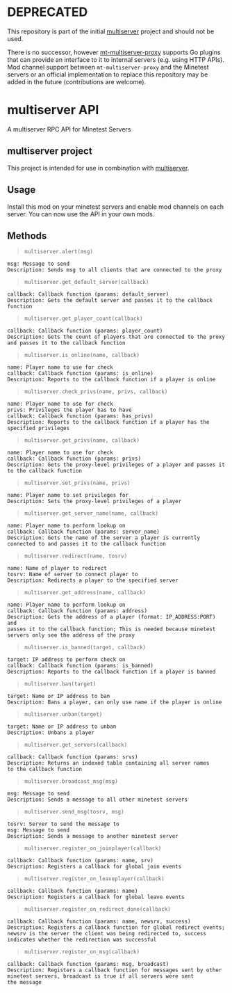 # DEPRECATED
This repository is part of the initial [multiserver](https://github.com/HimbeerserverDE/multiserver) project and should not be used.

There is no successor, however [mt-multiserver-proxy](https://github.com/HimbeerserverDE/mt-multiserver-proxy) supports Go plugins
that can provide an interface to it to internal servers (e.g. using HTTP APIs).
Mod channel support between `mt-multiserver-proxy` and the Minetest servers
or an official implementation to replace this repository may be added in the future (contributions are welcome).

# multiserver API
A multiserver RPC API for Minetest Servers
## multiserver project
This project is intended for use in combination with [multiserver](https://github.com/HimbeerserverDE/multiserver).
## Usage
Install this mod on your minetest servers and enable mod channels on
each server. You can now use the API in your own mods.
## Methods
> `multiserver.alert(msg)`
```
msg: Message to send
Description: Sends msg to all clients that are connected to the proxy
```
> `multiserver.get_default_server(callback)`
```
callback: Callback function (params: default_server)
Description: Gets the default server and passes it to the callback
function
```
> `multiserver.get_player_count(callback)`
```
callback: Callback function (params: player_count)
Description: Gets the count of players that are connected to the proxy
and passes it to the callback function
```
> `multiserver.is_online(name, callback)`
```
name: Player name to use for check
callback: Callback function (params: is_online)
Description: Reports to the callback function if a player is online
```
> `multiserver.check_privs(name, privs, callback)`
```
name: Player name to use for check
privs: Privileges the player has to have
callback: Callback function (params: has_privs)
Description: Reports to the callback function if a player has the
specified privileges
```
> `multiserver.get_privs(name, callback)`
```
name: Player name to use for check
callback: Callback function (params: privs)
Description: Gets the proxy-level privileges of a player and passes it
to the callback function
```
> `multiserver.set_privs(name, privs)`
```
name: Player name to set privileges for
Description: Sets the proxy-level privileges of a player
```
> `multiserver.get_server_name(name, callback)`
```
name: Player name to perform lookup on
callback: Callback function (params: server_name)
Description: Gets the name of the server a player is currently
connected to and passes it to the callback function
```
> `multiserver.redirect(name, tosrv)`
```
name: Name of player to redirect
tosrv: Name of server to connect player to
Description: Redirects a player to the specified server
```
> `multiserver.get_address(name, callback)`
```
name: Player name to perform lookup on
callback: Callback function (params: address)
Description: Gets the address of a player (format: IP_ADDRESS:PORT) and
passes it to the callback function; This is needed because minetest
servers only see the address of the proxy
```
> `multiserver.is_banned(target, callback)`
```
target: IP address to perform check on
callback: Callback function (params: is_banned)
Description: Reports to the callback function if a player is banned
```
> `multiserver.ban(target)`
```
target: Name or IP address to ban
Description: Bans a player, can only use name if the player is online
```
> `multiserver.unban(target)`
```
target: Name or IP address to unban
Description: Unbans a player
```
> `multiserver.get_servers(callback)`
```
callback: Callback function (params: srvs)
Description: Returns an indexed table containing all server names
to the callback function
```
> `multiserver.broadcast_msg(msg)`
```
msg: Message to send
Description: Sends a message to all other minetest servers
```
> `multiserver.send_msg(tosrv, msg)`
```
tosrv: Server to send the message to
msg: Message to send
Description: Sends a message to another minetest server
```
> `multiserver.register_on_joinplayer(callback)`
```
callback: Callback function (params: name, srv)
Description: Registers a callback for global join events
```
> `multiserver.register_on_leaveplayer(callback)`
```
callback: Callback function (params: name)
Description: Registers a callback for global leave events
```
> `multiserver.register_on_redirect_done(callback)`
```
callback: Callback function (params: name, newsrv, success)
Description: Registers a callback function for global redirect events;
newsrv is the server the client was being redirected to, success
indicates whether the redirection was successful
```
> `multiserver.register_on_msg(callback)`
```
callback: Callback function (params: msg, broadcast)
Description: Registers a callback function for messages sent by other
minetest servers, broadcast is true if all servers were sent
the message
```
